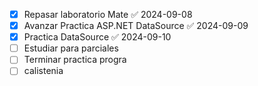 - [x] Repasar laboratorio Mate ✅ 2024-09-08
- [x] Avanzar Practica ASP.NET DataSource ✅ 2024-09-09
- [x] Practica DataSource ✅ 2024-09-10
- [ ] Estudiar para parciales
- [ ] Terminar practica progra
- [ ] calistenia
